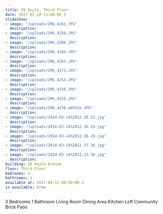 ```yaml
---
title: 28 Doyle, Third Floor
date: 2017-01-28 21:08:00 Z
slideshow:
- image: "/uploads/IMG_4261.JPG"
  description: 
- image: "/uploads/IMG_4258.JPG"
  description: 
- image: "/uploads/IMG_4260.JPG"
  description: 
- image: "/uploads/IMG_4269.JPG"
  description: 
- image: "/uploads/IMG_4265.JPG"
  description: 
- image: "/uploads/IMG_4273.JPG"
  description: 
- image: "/uploads/IMG_4253.JPG"
  description: 
- image: "/uploads/IMG_4256.JPG"
  description: 
- image: "/uploads/IMG_4255.JPG"
  description: 
- image: "/uploads/IMG_4256-a4932e.JPG"
  description: 
- image: "/uploads/2014-03-14%2012.38.23.jpg"
  description: 
- image: "/uploads/2014-03-14%2012.36.28.jpg"
  description: 
- image: "/uploads/2014-03-14%2012.36.19.jpg"
  description: 
- image: "/uploads/2014-03-14%2012.37.36.jpg"
  description: 
- image: "/uploads/2014-03-14%2012.33.36.jpg"
  description: 
building: 28 Doyle Avenue
floor: Third Floor
bedrooms: 3
bathrooms: 1
available at: 2017-04-15 00:00:00 Z
is available: true
---
```


3 Bedrooms
1 Bathroom
Living Room
Dining Area
Kitchen
Loft
Community Brick Patio
